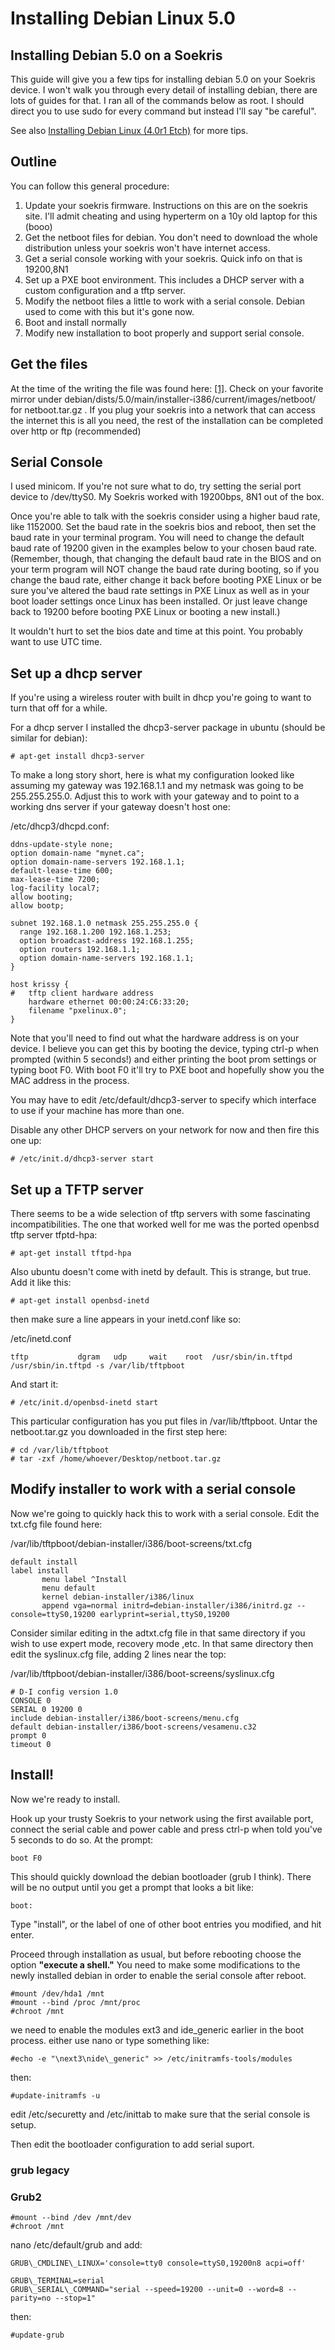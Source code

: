 # Installing Debian Linux 5.0

## Installing Debian 5.0 on a Soekris

This guide will give you a few tips for installing debian 5.0 on your Soekris device. I won't walk you through every detail of installing debian, there are lots of guides for that. I ran all of the commands below as root. I should direct you to use sudo for every command but instead I'll say "be careful".

See also [Installing Debian Linux (4.0r1 Etch)](Installing_Debian_Linux_%284.0r1_Etch%29.md "Installing Debian Linux (4.0r1 Etch)") for more tips.

## Outline

You can follow this general procedure:

1. Update your soekris firmware. Instructions on this are on the soekris site. I'll admit cheating and using hyperterm on a 10y old laptop for this (booo)
2. Get the netboot files for debian. You don't need to download the whole distribution unless your soekris won't have internet access.
3. Get a serial console working with your soekris. Quick info on that is 19200,8N1
3. Set up a PXE boot environment. This includes a DHCP server with a custom configuration and a tftp server.
5. Modify the netboot files a little to work with a serial console. Debian used to come with this but it's gone now.
6. Boot and install normally
7. Modify new installation to boot properly and support serial console.

## Get the files

At the time of the writing the file was found here:
[[1]](https://web.archive.org/web/20190311150329/http://ftp.ca.debian.org/debian/dists/stable/main/installer-i386/current/images/netboot/netboot.tar.gz "http://ftp.ca.debian.org/debian/dists/stable/main/installer-i386/current/images/netboot/netboot.tar.gz"). Check on your favorite mirror under debian/dists/5.0/main/installer-i386/current/images/netboot/ for netboot.tar.gz .
If you plug your soekris into a network that can access the internet this is all you need, the rest of the installation can be completed over http or ftp (recommended)

## Serial Console

I used minicom. If you're not sure what to do, try setting the serial port device to /dev/ttyS0. My Soekris worked with 19200bps, 8N1 out of the box. 

Once you're able to talk with the soekris consider using a higher baud rate, like 1152000. Set the baud rate in the soekris bios and reboot, then set the baud rate in your terminal program. You will need to change the default baud rate of 19200 given in the examples below to your chosen baud rate. (Remember, though, that changing the default baud rate in the BIOS and on your term program will NOT change the baud rate during booting, so if you change the baud rate, either change it back before booting PXE Linux or be sure you've altered the baud rate settings in PXE Linux as well as in your boot loader settings once Linux has been installed. Or just leave change back to 19200 before booting PXE Linux or booting a new install.)

It wouldn't hurt to set the bios date and time at this point. You probably want to use UTC time.

## Set up a dhcp server

If you're using a wireless router with built in dhcp you're going to want to turn that off for a while. 

For a dhcp server I installed the dhcp3-server package in ubuntu (should be similar for debian): 

```
# apt-get install dhcp3-server
```

To make a long story short, here is what my configuration looked like assuming my gateway was 192.168.1.1 and my netmask was going to be 255.255.255.0. Adjust this to work with your gateway and to point to a working dns server if your gateway doesn't host one: 

/etc/dhcp3/dhcpd.conf:

```
ddns-update-style none;
option domain-name "mynet.ca";
option domain-name-servers 192.168.1.1;
default-lease-time 600;
max-lease-time 7200;
log-facility local7;
allow booting;
allow bootp;

subnet 192.168.1.0 netmask 255.255.255.0 {
  range 192.168.1.200 192.168.1.253;
  option broadcast-address 192.168.1.255;
  option routers 192.168.1.1;
  option domain-name-servers 192.168.1.1;
}

host krissy {
#   tftp client hardware address
    hardware ethernet 00:00:24:C6:33:20;
    filename "pxelinux.0";
}
```

Note that you'll need to find out what the hardware address is on your device. I believe you can get this by booting the device, typing ctrl-p when prompted (within 5 seconds!) and either printing the boot prom settings or typing boot F0. With boot F0 it'll try to PXE boot and hopefully show you the MAC address in the process.

You may have to edit /etc/default/dhcp3-server to specify which interface to use if your machine has more than one.

Disable any other DHCP servers on your network for now and then fire this one up:

```
# /etc/init.d/dhcp3-server start
```

## Set up a TFTP server

There seems to be a wide selection of tftp servers with some fascinating incompatibilities. The one that worked well for me was the ported openbsd tftp server tfptd-hpa: 

```
# apt-get install tftpd-hpa
```

Also ubuntu doesn't come with inetd by default. This is strange, but true. Add it like this:

```
# apt-get install openbsd-inetd
```

then make sure a line appears in your inetd.conf like so:

/etc/inetd.conf

```
tftp           dgram   udp     wait    root  /usr/sbin/in.tftpd /usr/sbin/in.tftpd -s /var/lib/tftpboot
```

And start it:

```
# /etc/init.d/openbsd-inetd start

```

This particular configuration has you put files in /var/lib/tftpboot. Untar the netboot.tar.gz you downloaded in the first step here:

```
# cd /var/lib/tftpboot
# tar -zxf /home/whoever/Desktop/netboot.tar.gz

```

## Modify installer to work with a serial console

Now we're going to quickly hack this to work with a serial console. Edit the txt.cfg file found here:

/var/lib/tftpboot/debian-installer/i386/boot-screens/txt.cfg

```
default install
label install
       menu label ^Install
       menu default
       kernel debian-installer/i386/linux
       append vga=normal initrd=debian-installer/i386/initrd.gz -- console=ttyS0,19200 earlyprint=serial,ttyS0,19200
```

Consider similar editing in the adtxt.cfg file in that same directory if you wish to use
expert mode, recovery mode ,etc. In that same directory then edit the syslinux.cfg file, adding 2 lines near the top:

/var/lib/tftpboot/debian-installer/i386/boot-screens/syslinux.cfg

```
# D-I config version 1.0
CONSOLE 0
SERIAL 0 19200 0
include debian-installer/i386/boot-screens/menu.cfg
default debian-installer/i386/boot-screens/vesamenu.c32
prompt 0
timeout 0
```

## Install!

Now we're ready to install.

Hook up your trusty Soekris to your network using the first available port, connect the serial cable and power cable and press ctrl-p when told you've 5 seconds to do so. At the prompt:

```
boot F0
```

This should quickly download the debian bootloader (grub I think). There will be no output until you get a prompt that looks a bit like:

```
boot:
```

Type "install", or the label of one of other boot entries you modified, and hit enter. 

Proceed through installation as usual, but before rebooting choose the option **"execute a shell."** You need to make some modifications to the newly installed debian in order to enable the serial console after reboot.

```
#mount /dev/hda1 /mnt
#mount --bind /proc /mnt/proc
#chroot /mnt
```

we need to enable the modules ext3 and ide\_generic earlier in the boot process. either use nano or type something like:

```
#echo -e "\next3\nide\_generic" >> /etc/initramfs-tools/modules
```

then:

```
#update-initramfs -u
```

edit /etc/securetty and /etc/inittab to make sure that the serial console is setup.

Then edit the bootloader configuration to add serial suport.

### grub legacy

### Grub2

```
#mount --bind /dev /mnt/dev
#chroot /mnt
```

nano /etc/default/grub and add:

```
GRUB\_CMDLINE\_LINUX='console=tty0 console=ttyS0,19200n8 acpi=off'

GRUB\_TERMINAL=serial
GRUB\_SERIAL\_COMMAND="serial --speed=19200 --unit=0 --word=8 --parity=no --stop=1"
```

then:

```
#update-grub
```

